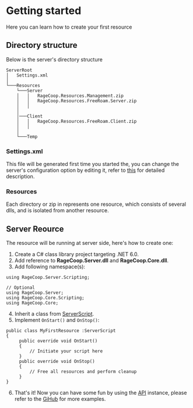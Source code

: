 

# Getting started
Here you can learn how to create your first resource

## Directory structure

Below is the server's directory structure
```
ServerRoot
│   Settings.xml   
│
└───Resources
    └───Server
    │   │   RageCoop.Resources.Management.zip
    │   │   RageCoop.Resources.FreeRoam.Server.zip
    │   │   
    │
    │───Client
    │   │   RageCoop.Resources.FreeRoam.Client.zip
    │   │
    │
    └───Temp
```
### Settings.xml 
This file will be generated first time you started the, you can change the server's configuration option by editing it, refer to [this](api/RageCoop.Server.ServerSettings.html) for detailed description. 

### Resources
Each directory or zip in represents one resource, which consists of several dlls, and is isolated from another resource.

## Server Reource
The resource will be running at server side, here's how to create one:
1. Create a C# class library project targeting .NET 6.0.
2. Add reference to **RageCoop.Server.dll** and **RageCoop.Core.dll**.
3. Add following namespace(s):
```
using RageCoop.Server.Scripting;

// Optional
using RageCoop.Server;
using RageCoop.Core.Scripting;
using RageCoop.Core;

```
4. Inherit a class from [ServerScript](api/RageCoop.Server.Scripting.ServerScript.html).
5. Implement `OnStart()` and `OnStop()`:
```
public class MyFirstResource :ServerScript
{
     public override void OnStart()
     {
         // Initiate your script here
     }
     public override void OnStop()
     {
         // Free all resources and perform cleanup
     }
}
```
6. That's it! Now you can have some fun by using the [API](api/RageCoop.Server.Scripting.API.html) instance, please refer to the [GiHub](https://github.com/RAGECOOP/GTAV-RESOURCES) for more examples.
